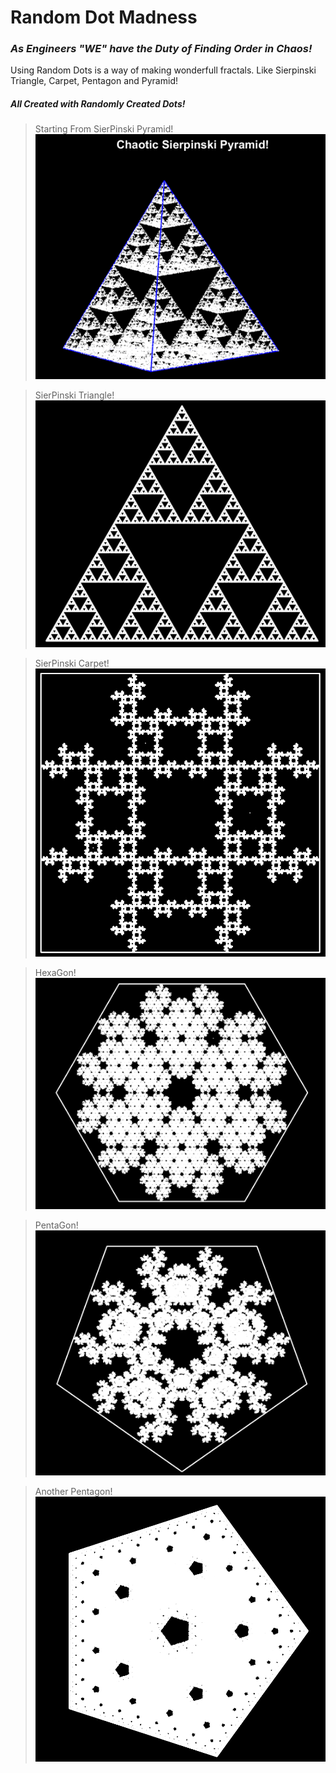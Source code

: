 # Random Dot Madness

### ***As Engineers "WE" have the Duty of Finding Order in Chaos!***

Using Random Dots is a way of making wonderfull fractals. Like Sierpinski Triangle, Carpet, Pentagon and Pyramid!

##### ***All Created with Randomly Created Dots!***

>Starting From SierPinski Pyramid!
![](images/Pyramid.PNG)

>SierPinski Triangle!
![](images/Triangle.PNG)

>SierPinski Carpet!
![](images/Carpet.PNG)

>HexaGon!
![](images/HexaGon.PNG)

>PentaGon!
![](images/MagicPentagon.PNG)

>Another Pentagon!
![](images/PentaGon.PNG)